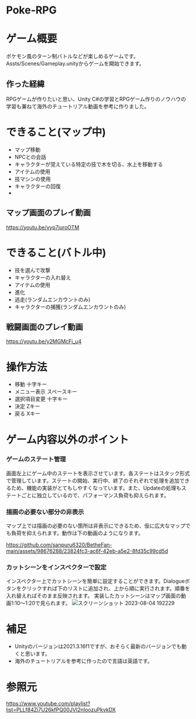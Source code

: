 # Poke-RPG
# ゲーム概要
ポケモン風のターン制バトルなどが楽しめるゲームです。
Assts/Scenes/Gameplay.unityからゲームを開始できます。

## 作った経緯
RPGゲームが作りたいと思い、Unity C#の学習とRPGゲーム作りのノウハウの学習も兼ねて海外のチュートリアル動画を参考に作りました。

# できること(マップ中)
* マップ移動
* NPCとの会話
* キャラクターが覚えている特定の技で木を切る、水上を移動する
* アイテムの使用
* 技マシンの使用
* キャラクターの回復
* 
## マップ画面のプレイ動画
https://youtu.be/vyp7juroOTM

# できること(バトル中)
* 技を選んで攻撃
* キャラクターの入れ替え
* アイテムの使用
* 進化
* 逃走(ランダムエンカウントのみ)
* キャラクターの捕獲(ランダムエンカウントのみ)

## 戦闘画面のプレイ動画
https://youtu.be/y2MGMcFj_u4

# 操作方法
* 移動
十字キー
* メニュー表示
スペースキー
* 選択項目変更
十字キー
* 決定
Zキー
* 戻る
Xキー

# ゲーム内容以外のポイント
### ゲームのステート管理
画面左上にゲーム中のステートを表示させています。各ステートはスタック形式で管理しています。ステートの開始、実行中、終了のそれぞれで処理を追加できるため、機能の実装がとてもしやすくなっています。また、Updateの処理もステートごとに独立しているので、パフォーマンス負荷も抑えられます。

### 描画の必要ない部分の非表示
マップ上では描画の必要のない箇所は非表示にできるため、仮に広大なマップでも負荷を抑えられます。動作は下の動画のようになります。

https://github.com/sanpuru6320/BetheFan-main/assets/98676288/23824fc3-ac6f-42eb-a5e2-8fd35c99cd5d

### カットシーンをインスペクターで設定
インスペクター上でカットシーンを簡単に設定することができます。Dialogueボタンをクリックすれば下のリストに追加され、上から順に実行されます。順番を入れ替えればそのまま反映されます。
実装したカットシーンはマップ画面の動画1:10～1:20で見られます。
![スクリーンショット 2023-08-04 192229](https://github.com/sanpuru6320/BetheFan-main/assets/98676288/675e4dff-c74d-4c2b-af27-3fe78aed8358)

# 補足
* Unityのバージョンは2021.3.16f1ですが、おそらく最新のバージョンでも動くと思います。
* 海外のチュートリアルを参考に作ったので言語は英語です。

# 参照元
https://www.youtube.com/playlist?list=PLLf84Zj7U26kfPQ00JVI2nIoozuPkykDX
